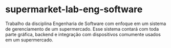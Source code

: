 # supermarket-lab-eng-software

Trabalho da disciplina Engenharia de Software com enfoque em um sistema de gerenciamento de um supermercado. Esse sistema contará com toda parte gráfica, backend e integração com dispositivos comumente usados em um supermercado.
